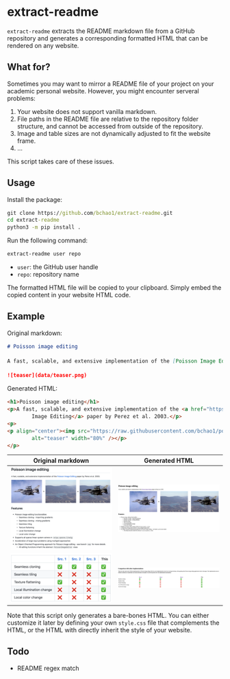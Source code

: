 # extract-readme
`extract-readme` extracts the README markdown file from a GitHub repository and generates a corresponding formatted HTML that can be rendered on any website.

## What for?
Sometimes you may want to mirror a README file of your project on your academic personal website. However, you might encounter serveral problems:

1. Your website does not support vanilla markdown.
2. File paths in the README file are relative to the repository folder structure, and cannot be accessed from outside of the repository.
3. Image and table sizes are not dynamically adjusted to fit the website frame.
4. ...

This script takes care of these issues.

## Usage
Install the package:
```cmd
git clone https://github.com/bchao1/extract-readme.git
cd extract-readme 
python3 -m pip install .
```

Run the following command:
```cmd
extract-readme user repo
```

- `user`: the GitHub user handle
- `repo`: repository name

The formatted HTML file will be copied to your clipboard. Simply embed the copied content in your website HTML code. 

## Example
Original markdown:
```markdown
# Poisson image editing

A fast, scalable, and extensive implementation of the [Poisson Image Editing](https://dl.acm.org/doi/10.1145/882262.882269) paper by Perez et al. 2003.

![teaser](data/teaser.png)
```

Generated HTML:
```html
<h1>Poisson image editing</h1>
<p>A fast, scalable, and extensive implementation of the <a href="https://dl.acm.org/doi/10.1145/882262.882269">Poisson
        Image Editing</a> paper by Perez et al. 2003.</p>
<p>
<p align="center"><img src="https://raw.githubusercontent.com/bchao1/poisson-image-editing/master/data/teaser.png"
        alt="teaser" width="80%" /></p>
</p>
```

|Original markdown|Generated HTML|
|---|---|
|![](images/md_title.png)|![](images/html_title.png)|
|![](images/md_table.png)|![](images/html_table.png)|

Note that this script only generates a bare-bones HTML. You can either customize it later by defining your own `style.css` file that complements the HTML, or the HTML with directly inherit the style of your website.

## Todo
- README regex match